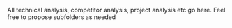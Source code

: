 All technical analysis, competitor analysis, project analysis etc go here.
Feel free to propose subfolders as needed
